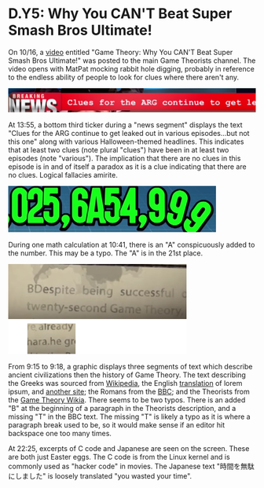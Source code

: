 # D.Y5: Why You CAN'T Beat Super Smash Bros Ultimate!

On 10/16, a [video](https://www.youtube.com/watch?v=R2a6fnYOHVU) entitled "Game Theory: Why You CAN'T Beat Super Smash Bros Ultimate!" was posted to the main Game Theorists channel.
The video opens with MatPat mocking rabbit hole digging, probably in reference to the endless ability of people to look for clues where there aren't any.

![Lower third ticker](../../assets/0.d.y5.lower-third.png)

At 13:55, a bottom third ticker during a "news segment" displays the text "Clues for the ARG continue to get leaked out in various episodes...but not this one" along with various Halloween-themed headlines.
This indicates that at least two clues \(note plural "clues"\) have been in at least two episodes \(note "various"\).
The implication that there are no clues in this episode is in and of itself a paradox as it is a clue indicating that there are no clues.
Logical fallacies amirite.

![Number typo](../../assets/0.d.y5.number-typo.png)

During one math calculation at 10:41, there is an "A" conspicuously added to the number.
This may be a typo.
The "A" is in the 21st place.

![Text typos](../../assets/0.d.y5.text-typo.png)

From 9:15 to 9:18, a graphic displays three segments of text which describe ancient civilizations then the history of Game Theory.
The text describing the Greeks was sourced from [Wikipedia](https://en.wikipedia.org/w/index.php?title=Portal:Ancient_Greece&oldid=854549996),
the English [translation](https://en.wikipedia.org/wiki/Lorem_ipsum#Latin_source) of lorem ipsum,
and [another site](https://www.ancient-greece.org/history/olympia.html);
the Romans from the [BBC](http://www.bbc.co.uk/history/ancient/romans/overview_roman_01.shtml);
and the Theorists from the [Game Theory Wikia](https://matpat.wikia.com/wiki/The_Game_Theorists?oldid=19282).
There seems to be two typos.
There is an added "B" at the beginning of a paragraph in the Theorists description, and a missing "T" in the BBC text.
The missing "T" is likely a typo as it is where a paragraph break used to be, so it would make sense if an editor hit backspace one too many times.

At 22:25, excerpts of C code and Japanese are seen on the screen.
These are both just Easter eggs.
The C code is from the Linux kernel and is commonly used as "hacker code" in movies.
The Japanese text "時間を無駄にしました" is loosely translated "you wasted your time".
